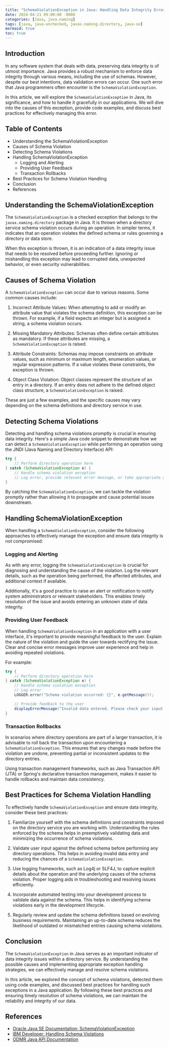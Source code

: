 ```yaml
---
title: "SchemaViolationException in Java: Handling Data Integrity Errors"
date: 2024-04-21 09:00:00 -0000
categories: [Java, java.naming]
tags: [java, java-unchecked, javax.naming.directory, java-se]
mermaid: true
toc: true
---
```



## Introduction

In any software system that deals with data, preserving data integrity is of utmost importance. Java provides a robust mechanism to enforce data integrity through various means, including the use of schemas. However, despite our best intentions, data validation errors can occur. One such error that Java programmers often encounter is the `SchemaViolationException`.

In this article, we will explore the `SchemaViolationException` in Java, its significance, and how to handle it gracefully in our applications. We will dive into the causes of this exception, provide code examples, and discuss best practices for effectively managing this error.

## Table of Contents

- Understanding the SchemaViolationException
- Causes of Schema Violation
- Detecting Schema Violations
- Handling SchemaViolationException
    - Logging and Alerting
    - Providing User Feedback
    - Transaction Rollbacks
- Best Practices for Schema Violation Handling
- Conclusion
- References

## Understanding the SchemaViolationException

The `SchemaViolationException` is a checked exception that belongs to the `javax.naming.directory` package in Java. It is thrown when a directory service schema violation occurs during an operation. In simpler terms, it indicates that an operation violates the defined schema or rules governing a directory or data store.

When this exception is thrown, it is an indication of a data integrity issue that needs to be resolved before proceeding further. Ignoring or mishandling this exception may lead to corrupted data, unexpected behavior, or even security vulnerabilities.

## Causes of Schema Violation

A `SchemaViolationException` can occur due to various reasons. Some common causes include:

1. Incorrect Attribute Values: When attempting to add or modify an attribute value that violates the schema definition, this exception can be thrown. For example, if a field expects an integer but is assigned a string, a schema violation occurs.

2. Missing Mandatory Attributes: Schemas often define certain attributes as mandatory. If these attributes are missing, a `SchemaViolationException` is raised.

3. Attribute Constraints: Schemas may impose constraints on attribute values, such as minimum or maximum length, enumeration values, or regular expression patterns. If a value violates these constraints, the exception is thrown.

4. Object Class Violation: Object classes represent the structure of an entry in a directory. If an entry does not adhere to the defined object class structure, a `SchemaViolationException` is raised.

These are just a few examples, and the specific causes may vary depending on the schema definitions and directory service in use.

## Detecting Schema Violations

Detecting and handling schema violations promptly is crucial in ensuring data integrity. Here's a simple Java code snippet to demonstrate how we can detect a `SchemaViolationException` while performing an operation using the JNDI (Java Naming and Directory Interface) API:

```java
try {
    // Perform directory operation here
} catch (SchemaViolationException e) {
    // Handle schema violation exception
    // Log error, provide relevant error message, or take appropriate action
}
```

By catching the `SchemaViolationException`, we can tackle the violation promptly rather than allowing it to propagate and cause potential issues downstream.

## Handling SchemaViolationException

When handling a `SchemaViolationException`, consider the following approaches to effectively manage the exception and ensure data integrity is not compromised:

### Logging and Alerting

As with any error, logging the `SchemaViolationException` is crucial for diagnosing and understanding the cause of the violation. Log the relevant details, such as the operation being performed, the affected attributes, and additional context if available.

Additionally, it's a good practice to raise an alert or notification to notify system administrators or relevant stakeholders. This enables timely resolution of the issue and avoids entering an unknown state of data integrity.

### Providing User Feedback

When handling `SchemaViolationException` in an application with a user interface, it's important to provide meaningful feedback to the user. Explain the nature of the violation and guide the user towards rectifying the issue. Clear and concise error messages improve user experience and help in avoiding repeated violations.

For example:

```java
try {
    // Perform directory operation here
} catch (SchemaViolationException e) {
    // Handle schema violation exception
    // Log error
    LOGGER.error("Schema violation occurred: {}", e.getMessage());

    // Provide feedback to the user
    displayErrorMessage("Invalid data entered. Please check your input and try again.");
}
```

### Transaction Rollbacks

In scenarios where directory operations are part of a larger transaction, it is advisable to roll back the transaction upon encountering a `SchemaViolationException`. This ensures that any changes made before the violation are undone, preventing partial or inconsistent updates to the directory entries.

Using transaction management frameworks, such as Java Transaction API (JTA) or Spring's declarative transaction management, makes it easier to handle rollbacks and maintain data consistency.

## Best Practices for Schema Violation Handling

To effectively handle `SchemaViolationException` and ensure data integrity, consider these best practices:

1. Familiarize yourself with the schema definitions and constraints imposed on the directory service you are working with. Understanding the rules enforced by the schema helps in preemptively validating data and minimizing the occurrence of schema violations.

2. Validate user input against the defined schema before performing any directory operations. This helps in avoiding invalid data entry and reducing the chances of a `SchemaViolationException`.

3. Use logging frameworks, such as Log4j or SLF4J, to capture explicit details about the operation and the underlying causes of the schema violation. Proper logging aids in troubleshooting and resolving issues efficiently.

4. Incorporate automated testing into your development process to validate data against the schema. This helps in identifying schema violations early in the development lifecycle.

5. Regularly review and update the schema definitions based on evolving business requirements. Maintaining an up-to-date schema reduces the likelihood of outdated or mismatched entries causing schema violations.

## Conclusion

The `SchemaViolationException` in Java serves as an important indicator of data integrity issues within a directory service. By understanding the possible causes and implementing appropriate exception handling strategies, we can effectively manage and resolve schema violations.

In this article, we explored the concept of schema violations, detected them using code examples, and discussed best practices for handling such exceptions in a Java application. By following these best practices and ensuring timely resolution of schema violations, we can maintain the reliability and integrity of our data.

## References

- [Oracle Java SE Documentation: SchemaViolationException](https://docs.oracle.com/en/java/javase/16/docs/api/javax/naming/directory/SchemaViolationException.html)
- [IBM Developer: Handling Schema Violations](https://www.ibm.com/support/knowledgecenter/en/SSMR8T_1.0.0/com.ibm.swg.ba.cognos.op_capmod_ig.zos.doc/t_dispatch_errors_handling_schema_violations.html)
- [ODMR Java API Documentation](https://docs.oracle.com/database/121/JJDEV/apxa4_op.htm#JJDEV10804)
